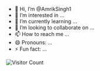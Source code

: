 - 👋 Hi, I’m @AmrikSingh1
- 👀 I’m interested in ...
- 🌱 I’m currently learning ...
- 💞️ I’m looking to collaborate on ...
- 📫 How to reach me ...
- 😄 Pronouns: ...
- ⚡ Fun fact: ...

<!---
AmrikSingh1/AmrikSingh1 is a ✨ special ✨ repository because its `README.md` (this file) appears on your GitHub profile.
You can click the Preview link to take a look at your changes.
--->
![Visitor Count](https://hits.seeyoufarm.com/api/count/incr/badge.svg?url=https://github.com/AmrikSingh1&count_bg=%232679EC&title_bg=%2315171B&icon=github.svg&icon_color=%23E7E7E7&title=Visitors&edge_flat=false)
